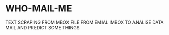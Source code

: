 # WHO-MAIL-ME
TEXT SCRAPING FROM MBOX FILE FROM EMIAL IMBOX TO ANALISE DATA MAIL AND PREDICT SOME THINGS 
